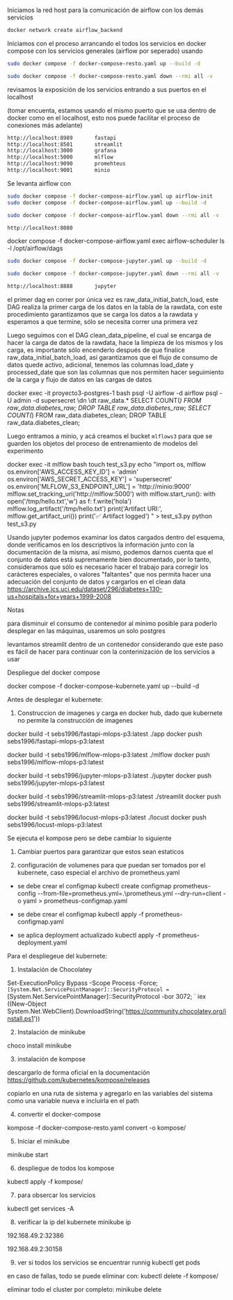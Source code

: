 Iniciamos la red host para la comunicación de airflow con los demás servicios 

```bash
docker network create airflow_backend
```

Iniciamos con el proceso arrancando el todos los servicios en docker compose con los servicios generales (airflow por seperado) usando 

```bash 
sudo docker compose -f docker-compose-resto.yaml up --build -d
```

```bash
sudo docker compose -f docker-compose-resto.yaml down --rmi all -v
```

revisamos la exposición de los servicios entrando a sus puertos en el localhost 

(tomar encuenta, estamos usando el mismo puerto que se usa dentro de docker como en el localhost, esto nos puede facilitar el proceso de conexiones más adelante)

```bash 
http://localhost:8989       fastapi
http://localhost:8501       streamlit
http://localhost:3000       grafana
http://localhost:5000       mlflow
http://localhost:9090       promehteus
http://localhost:9001       minio
```

Se levanta airflow con 
```bash
sudo docker compose -f docker-compose-airflow.yaml up airflow-init
sudo docker compose -f docker-compose-airflow.yaml up --build -d
```

```bash
sudo docker compose -f docker-compose-airflow.yaml down --rmi all -v
```

```bash 
http://localhost:8080
```


docker compose -f docker-compose-airflow.yaml exec airflow-scheduler ls -l /opt/airflow/dags


```bash 
sudo docker compose -f docker-compose-jupyter.yaml up --build -d
```

```bash
sudo docker compose -f docker-compose-jupyter.yaml down --rmi all -v
```

```bash
http://localhost:8888       jupyter
```


el primer dag en correr por única vez es raw_data_initial_batch_load, este DAG realiza la primer carga de los datos en la tabla de la rawdata, con este procedimiento garantizamos que se carga los datos a la rawdata y esperamos a que termine, sólo se necesita correr una primera vez

Luego seguimos con el DAG clean_data_pipeline, el cual se encarga de hacer la carga de datos de la rawdata, hace la limpieza de los mismos y los carga, es importante sólo encenderlo después de que finalice raw_data_initial_batch_load, así garantizamos que el flujo de consumo de datos quede activo, adicional, tenemos las columnas load_date y processed_date que son las columnas que nos permiten hacer seguimiento de la carga y flujo de datos en las cargas de datos


docker exec -it proyecto3-postgres-1 bash
psql -U airflow -d airflow
psql -U admin -d supersecret
\dn
\dt raw_data.*
SELECT COUNT(*) FROM raw_data.diabetes_raw;
DROP TABLE raw_data.diabetes_raw;
SELECT COUNT(*) FROM raw_data.diabetes_clean;
DROP TABLE raw_data.diabetes_clean;



Luego entramos a minio, y acá creamos el bucket `mlflows3` para que se guarden los objetos del proceso de entrenamiento de modelos del experimento

docker exec -it mlflow bash
touch test_s3.py
echo "import os, mlflow
os.environ['AWS_ACCESS_KEY_ID'] = 'admin'
os.environ['AWS_SECRET_ACCESS_KEY'] = 'supersecret'
os.environ['MLFLOW_S3_ENDPOINT_URL'] = 'http://minio:9000'
mlflow.set_tracking_uri('http://mlflow:5000')
with mlflow.start_run():
    with open('/tmp/hello.txt','w') as f: f.write('hola')
    mlflow.log_artifact('/tmp/hello.txt')
    print('Artifact URI:', mlflow.get_artifact_uri())
    print('✅ Artifact logged')
" > test_s3.py
python test_s3.py





Usando jupyter podemos examinar los datos cargados dentro del esquema, donde verificamos en los descriptivos la información junto con la documentación de la misma, así mismo, podemos darnos cuenta que el conjunto de datos está supremamente bien documentado, por lo tanto, consideramos que sólo es necesario hacer el trabajo para corregir los carácteres especiales, o valores "faltantes" que nos permita hacer una adecuación del conjunto de datos y cargarlos en el clean data 
https://archive.ics.uci.edu/dataset/296/diabetes+130-us+hospitals+for+years+1999-2008



Notas

para disminuir el consumo de contenedor al mínimo posible para poderlo desplegar en las máquinas, usaremos un solo postgres

levantamos streamlit dentro de un contenedor considerando que este paso es fácil de hacer para continuar con la conterinización de los servicios a usar 

Despliegue del docker compose 

docker compose -f docker-compose-kubernete.yaml up --build -d






Antes de desplegar el kubernete: 

1. Construccion de imagenes y carga en docker hub, dado que kubernete no permite la construcción de imagenes 

docker build -t sebs1996/fastapi-mlops-p3:latest ./app
docker push sebs1996/fastapi-mlops-p3:latest

docker build -t sebs1996/mlflow-mlops-p3:latest ./mlflow
docker push sebs1996/mlflow-mlops-p3:latest

docker build -t sebs1996/jupyter-mlops-p3:latest ./jupyter
docker push sebs1996/jupyter-mlops-p3:latest

docker build -t sebs1996/streamlit-mlops-p3:latest ./streamlit
docker push sebs1996/streamlit-mlops-p3:latest
 
docker build -t sebs1996/locust-mlops-p3:latest ./locust
docker push sebs1996/locust-mlops-p3:latest 


 
Se ejecuta el kompose pero se debe cambiar lo siguiente

1. Cambiar puertos para garantizar que estos sean estaticos 

2. configuración de volumenes para que puedan ser tomados por el kubernete, caso especial el archivo de prometheus.yaml 

- se debe crear el configmap 
kubectl create configmap prometheus-config --from-file=prometheus.yml=.\prometheus.yml --dry-run=client -o yaml > prometheus-configmap.yaml

- se debe crear el configmap
kubectl apply -f prometheus-configmap.yaml

- se aplica deployment actualizado 
kubectl apply -f prometheus-deployment.yaml




Para el despliegeue del kubernete:

1. Instalación de Chocolatey 

Set-ExecutionPolicy Bypass -Scope Process -Force; `
[System.Net.ServicePointManager]::SecurityProtocol = `
[System.Net.ServicePointManager]::SecurityProtocol -bor 3072; `
iex ((New-Object System.Net.WebClient).DownloadString('https://community.chocolatey.org/install.ps1'))


2. Instalación de minikube

choco install minikube

3. instalación de kompose 

descargarlo de forma oficial en la documentación
https://github.com/kubernetes/kompose/releases

copiarlo en una ruta de sistema y agregarlo en las variables del sistema como una variable nueva e incluirla en el path 

4. convertir el docker-compose 

kompose -f docker-compose-resto.yaml convert -o kompose/


5. Iniciar el minikube 

minikube start

6. despliegue de todos los kompose

kubectl apply -f kompose/

7. para obsercar los servicios

kubectl get services -A

8. verificar la ip del kubernete 
minikube ip

192.168.49.2:32386


192.168.49.2:30158

9. ver si todos los servicios se encuentrar runnig 
kubectl get pods




en caso de fallas, todo se puede eliminar con: 
kubectl delete -f kompose/

eliminar todo el cluster por completo: 
minikube delete

